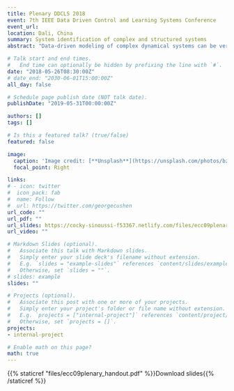 ```yaml
---
title: Plenary DDCLS 2018
event: 7th IEEE Data Driven Control and Learning Systems Conference
event_url: 
location: Dali, China
summary: System identification of complex and structured systems
abstract: "Data-driven modeling of complex dynamical systems can be very challenging. However, by explicitly considering the quality requirements of the intended use of the model this task can be significantly alleviated. Application oriented experiment design (AOED) is a systematic way to do this. It facilitates identification of system properties that are important for the application at hand, at the same time as it allows simplified model structures to be used since it, for reasons of experimental economy, avoids exciting system properties of little consequence for the application. In this talk we outline the theory for AOED and discuss how to use this technique in an on-line context such that the system is actively better and better probed in a sequential manner as more and more information is acquired. In particular we show how the technique can be integrated in model predictive control."

# Talk start and end times.
#   End time can optionally be hidden by prefixing the line with `#`.
date: "2018-05-26T08:30:00Z"
# date_end: "2030-06-01T15:00:00Z"
all_day: false

# Schedule page publish date (NOT talk date).
publishDate: "2019-05-31T00:00:00Z"

authors: []
tags: []

# Is this a featured talk? (true/false)
featured: false

image:
  caption: 'Image credit: [**Unsplash**](https://unsplash.com/photos/bzdhc5b3Bxs)'
  focal_point: Right

links:
# - icon: twitter
#  icon_pack: fab
#  name: Follow
#  url: https://twitter.com/georgecushen
url_code: ""
url_pdf: ""
url_slides: https://cocky-sinoussi-f53367.netlify.com/files/ecc09plenary_handout.pdf
url_video: ""

# Markdown Slides (optional).
#   Associate this talk with Markdown slides.
#   Simply enter your slide deck's filename without extension.
#   E.g. `slides = "example-slides"` references `content/slides/example-slides.md`.
#   Otherwise, set `slides = ""`.
# slides: example
slides: ""

# Projects (optional).
#   Associate this post with one or more of your projects.
#   Simply enter your project's folder or file name without extension.
#   E.g. `projects = ["internal-project"]` references `content/project/deep-learning/index.md`.
#   Otherwise, set `projects = []`.
projects:
- internal-project

# Enable math on this page?
math: true
---
```

{{% staticref "files/ecc09plenary_handout.pdf" %}}Download slides{{% /staticref %}}

